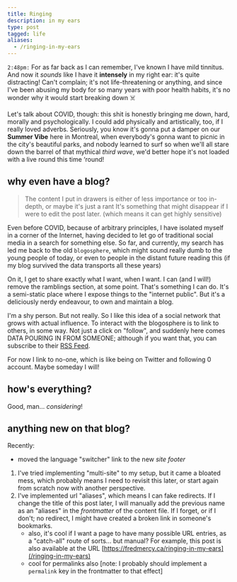 ```yaml
---
title: Ringing
description: in my ears
type: post
tagged: life
aliases:
  - /ringing-in-my-ears
---
```


`2:48pm:` For as far back as I can remember, I've known I have mild tinnitus. And now it _sounds_ like I have it **intensely** in my right ear: it's quite distracting! Can't complain; it's not life-threatening or anything, and since I've been abusing my body for so many years with poor health habits, it's no wonder why it would start breaking down ☠️

Let's talk about COVID, though: this shit is honestly bringing me down, hard, morally and psychologically. I could add physically and artistically, too, if I really loved adverbs. Seriously, you know it's gonna put a damper on our **Summer Vibe** here in Montreal, when everybody's gonna want to picnic in the city's beautiful parks, and nobody learned to surf so when we'll all stare down the barrel of that mythical _third wave_, we'd better hope it's not loaded with a live round this time ‘round!

## why even have a blog?

> The content I put in drawers is either of less importance or too in-depth, or maybe it's just a rant
> It's something that might disappear if I were to edit the post later. (which means it can get highly sensitive)

<aside data-component="drawer" data-label="answer (+)">

Even before COVID, because of arbitrary principles, I have isolated myself in a corner of the Internet, having decided to let go of traditional social media in a search for something else. So far, and currently, my search has led me back to the old `blogosphere`, which might sound really dumb to the young people of today, or even to people in the distant future reading this (if my blog survived the data transports all these years)

On it, I get to share exactly what I want, when I want. I can (and I will!) remove the ramblings section, at some point. That's something I can do. It's a semi-static place where I expose things to the "internet public". But it's a deliciously nerdy endeavour, to own and maintain a blog.

I'm a shy person. But not really. So I like this idea of a social network that grows with actual influence. To interact with the blogosphere is to link to others, in some way. Not just a click on "follow", and suddenly here comes DATA POURING IN FROM SOMEONE; although if you want that, you can subscribe to their <a href="/rss.xml" data-no-transition>RSS Feed</a>.

For now I link to no-one, which is like being on Twitter and following 0 account. Maybe someday I will!

</aside>

## how's everything?

Good, man... _considering_!

## anything new on that blog?

Recently:

- moved the language "switcher" link to the new _site footer_

<aside data-component="drawer" data-label="it gets nerdier! (+)">

1. I've tried implementing "multi-site" to my setup, but it came a bloated mess, which probably means I need to revisit this later, or start again from scratch now with another perspective.
2. I've implemented url "aliases", which means I can fake redirects. If I change the title of this post later, I will manually add the previous name as an "aliases" in the _frontmatter_ of the content file. If I forget, or if I don't; no redirect, I might have created a broken link in someone's bookmarks.
    - also, it's cool if I want a page to have many possible URL entries, as a "catch-all" route of sorts... but manual? For example, this post is also available at the URL [https://fredmercy.ca/ringing-in-my-ears](/ringing-in-my-ears)
    - cool for permalinks also [note: I probably should implement a `permalink` key in the frontmatter to that effect]

</aside>
